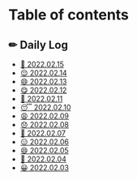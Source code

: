 # Table of contents

## ✏ Daily Log

* [🙂 2022.02.15](README.md)
* [😌 2022.02.14](<README (3).md>)
* [😄 2022.02.13](<README (2).md>)
* [😋 2022.02.12](<README (2) (1).md>)
* [🥱 2022.02.11](<README (3) (1).md>)
* [😴 2022.02.10](daily-log/2022.02.10.md)
* [😩 2022.02.09](<README (3) (1) (1).md>)
* [😞 2022.02.08](<README (2) (1) (1).md>)
* [🙂 2022.02.07](<README (1).md>)
* [😑 2022.02.06](<README (1) (1).md>)
* [😄 2022.02.05](<README (1) (1) (1).md>)
* [🙂 2022.02.04](daily-log/2022.02.04.md)
* [😀 2022.02.03](daily-log/2022.02.03.md)
